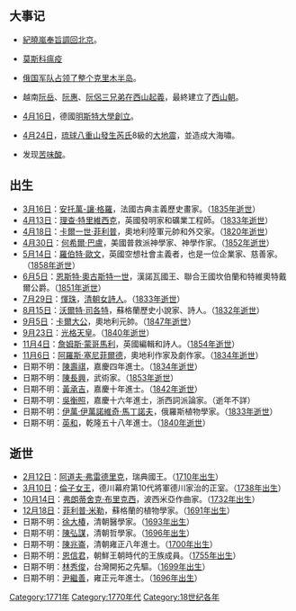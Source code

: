 ## 大事记

  - [紀曉嵐奉旨調回](https://zh.wikipedia.org/wiki/紀曉嵐 "wikilink")[北京](https://zh.wikipedia.org/wiki/北京 "wikilink")。

  - [莫斯科瘟疫](https://zh.wikipedia.org/wiki/莫斯科瘟疫 "wikilink")

  - [俄国军队占领了整个](https://zh.wikipedia.org/wiki/俄国 "wikilink")[克里木半岛](https://zh.wikipedia.org/wiki/克里木半岛 "wikilink")。

  - 越南[阮岳](../Page/阮岳.md "wikilink")、[阮惠](../Page/阮惠.md "wikilink")、[阮侶三兄弟在西山起義](../Page/阮侶.md "wikilink")，最終建立了[西山朝](../Page/西山朝.md "wikilink")。

  - [4月16日](../Page/4月16日.md "wikilink")，德國[明斯特大學創立](https://zh.wikipedia.org/wiki/明斯特大學 "wikilink")。

  - [4月24日](../Page/4月24日.md "wikilink")，[琉球](https://zh.wikipedia.org/wiki/琉球國 "wikilink")[八重山發生](../Page/八重山群島.md "wikilink")[芮氏](https://zh.wikipedia.org/wiki/芮氏地震規模 "wikilink")8級的[大地震](../Page/八重山地震.md "wikilink")，並造成大海嘯。

  - 发现[苦味酸](../Page/苦味酸.md "wikilink")。

## 出生

  - [3月16日](../Page/3月16日.md "wikilink")：[安托萬-讓·格羅](https://zh.wikipedia.org/wiki/安托萬-讓·格羅 "wikilink")，法國古典主義歷史畫家。（[1835年逝世](https://zh.wikipedia.org/wiki/1835年 "wikilink")）
  - [4月13日](../Page/4月13日.md "wikilink")：[理查·特里維西克](../Page/理查·特里維西克.md "wikilink")，英國發明家和礦業工程師。（[1833年逝世](https://zh.wikipedia.org/wiki/1833年 "wikilink")）
  - [4月18日](../Page/4月18日.md "wikilink")：[卡爾一世·菲利普](https://zh.wikipedia.org/wiki/卡爾一世·菲利普_\(施瓦岑貝格\) "wikilink")，奧地利陸軍元帥和外交家。（[1820年逝世](../Page/1820年.md "wikilink")）
  - [4月30日](../Page/4月30日.md "wikilink")：[何希爾·巴盧](https://zh.wikipedia.org/wiki/何希爾·巴盧 "wikilink")，美國普救派神學家、神學作家。（[1852年逝世](https://zh.wikipedia.org/wiki/1852年 "wikilink")）
  - [5月14日](../Page/5月14日.md "wikilink")：[羅伯特·歐文](https://zh.wikipedia.org/wiki/羅伯特·歐文 "wikilink")，英國空想社會主義者，也是一位企業家、慈善家。（[1858年逝世](../Page/1858年.md "wikilink")）
  - [6月5日](../Page/6月5日.md "wikilink")：[恩斯特·奧古斯特一世](https://zh.wikipedia.org/wiki/恩斯特·奧古斯特一世_\(漢諾瓦\) "wikilink")，漢諾瓦國王、聯合王國坎伯蘭和特維奧特戴爾公爵。（[1851年逝世](../Page/1851年.md "wikilink")）
  - [7月29日](https://zh.wikipedia.org/wiki/7月29日 "wikilink")：[惲珠](../Page/惲珠.md "wikilink")，[清朝女詩人](../Page/清朝.md "wikilink")。（[1833年逝世](https://zh.wikipedia.org/wiki/1833年 "wikilink")）
  - [8月15日](../Page/8月15日.md "wikilink")：[沃爾特·司各特](https://zh.wikipedia.org/wiki/沃爾特·司各特 "wikilink")，蘇格蘭歷史小說家、詩人。（[1832年逝世](../Page/1832年.md "wikilink")）
  - [9月5日](../Page/9月5日.md "wikilink")：[卡爾大公](https://zh.wikipedia.org/wiki/卡爾大公_\(奧地利-特申\) "wikilink")，奧地利元帥。（[1847年逝世](https://zh.wikipedia.org/wiki/1847年 "wikilink")）
  - [9月23日](../Page/9月23日.md "wikilink")：[光格天皇](../Page/光格天皇.md "wikilink")。（[1840年逝世](../Page/1840年.md "wikilink")）
  - [11月4日](../Page/11月4日.md "wikilink")：[詹姆斯·蒙哥馬利](https://zh.wikipedia.org/wiki/詹姆斯·蒙哥馬利 "wikilink")，英國編輯和詩人。（[1854年逝世](../Page/1854年.md "wikilink")）
  - [11月6日](../Page/11月6日.md "wikilink")：[阿羅斯·塞尼菲爾德](https://zh.wikipedia.org/wiki/阿羅斯·塞尼菲爾德 "wikilink")，奧地利作家及劇作家。（[1834年逝世](https://zh.wikipedia.org/wiki/1834年 "wikilink")）
  - 日期不明：[陳壽祺](https://zh.wikipedia.org/wiki/陳壽祺 "wikilink")，嘉慶四年進士。（[1834年逝世](https://zh.wikipedia.org/wiki/1834年 "wikilink")）
  - 日期不明：[陳長興](https://zh.wikipedia.org/wiki/陳長興 "wikilink")，武術家。（[1853年逝世](../Page/1853年.md "wikilink")）
  - 日期不明：[黃承吉](https://zh.wikipedia.org/wiki/黃承吉 "wikilink")，嘉慶十年進士。（[1842年逝世](https://zh.wikipedia.org/wiki/1842年 "wikilink")）
  - 日期不明：[吳衡照](https://zh.wikipedia.org/wiki/吳衡照 "wikilink")，嘉慶十六年進士，浙西詞派論家。（逝年不詳）
  - 日期不明：[伊萬·伊萬諾維奇·馬丁諾夫](https://zh.wikipedia.org/wiki/伊萬·伊萬諾維奇·馬丁諾夫 "wikilink")，俄羅斯植物學家。（[1833年逝世](https://zh.wikipedia.org/wiki/1833年 "wikilink")）
  - 日期不明：[英和](../Page/英和.md "wikilink")，乾隆五十八年進士。（[1840年逝世](../Page/1840年.md "wikilink")）

## 逝世

  - [2月12日](../Page/2月12日.md "wikilink")：[阿道夫·弗雷德里克](../Page/阿道夫·弗雷德里克.md "wikilink")，瑞典國王。（[1710年出生](https://zh.wikipedia.org/wiki/1710年 "wikilink")）
  - [3月10日](../Page/3月10日.md "wikilink")：[倫子女王](https://zh.wikipedia.org/wiki/五十宮倫子女王 "wikilink")，德川幕府第10代將軍德川家治的正室。（[1738年出生](https://zh.wikipedia.org/wiki/1738年 "wikilink")）
  - [10月14日](../Page/10月14日.md "wikilink")：[弗朗蒂舍克·布里克西](https://zh.wikipedia.org/wiki/弗朗蒂舍克·布里克西 "wikilink")，波西米亞作曲家。（[1732年出生](https://zh.wikipedia.org/wiki/1732年 "wikilink")）
  - [12月18日](../Page/12月18日.md "wikilink")：[菲利普·米勒](../Page/菲利普·米勒.md "wikilink")，蘇格蘭的植物學家。（[1691年出生](https://zh.wikipedia.org/wiki/1691年 "wikilink")）
  - 日期不明：[徐大椿](https://zh.wikipedia.org/wiki/徐大椿 "wikilink")，清朝醫學家。（[1693年出生](https://zh.wikipedia.org/wiki/1693年 "wikilink")）
  - 日期不明：[陳弘謀](https://zh.wikipedia.org/wiki/陳弘謀 "wikilink")，清朝哲學家。（[1696年出生](https://zh.wikipedia.org/wiki/1696年 "wikilink")）
  - 日期不明：[陳兆崙](../Page/陳兆崙.md "wikilink")，清朝雍正八年進士。（[1700年出生](../Page/1700年.md "wikilink")）
  - 日期不明：[恩信君](https://zh.wikipedia.org/wiki/恩信君 "wikilink")，朝鮮王朝時代的王族成員。（[1755年出生](https://zh.wikipedia.org/wiki/1755年 "wikilink")）
  - 日期不明：[林秀俊](https://zh.wikipedia.org/wiki/林秀俊 "wikilink")，台灣開拓之先驅。（[1699年出生](https://zh.wikipedia.org/wiki/1699年 "wikilink")）
  - 日期不明：[尹繼善](../Page/尹繼善.md "wikilink")，雍正元年進士。（[1696年出生](https://zh.wikipedia.org/wiki/1696年 "wikilink")）

[Category:1771年](https://zh.wikipedia.org/wiki/Category:1771年 "wikilink")
[Category:1770年代](https://zh.wikipedia.org/wiki/Category:1770年代 "wikilink")
[Category:18世纪各年](https://zh.wikipedia.org/wiki/Category:18世纪各年 "wikilink")